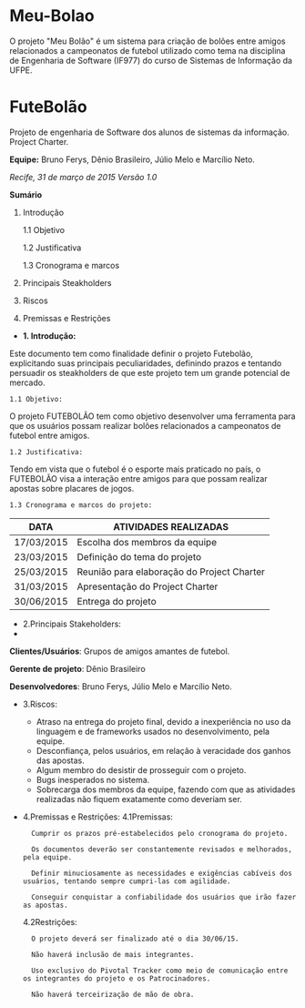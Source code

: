 # Meu-Bolao
O projeto "Meu Bolão" é um sistema para criação de bolões entre amigos relacionados a campeonatos de futebol utilizado como tema na disciplina de Engenharia de Software (IF977) do curso de Sistemas de Informação da UFPE. 

# **FuteBolão**

Projeto de engenharia de Software dos alunos de sistemas da informação. Project Charter.

__Equipe:__ Bruno Ferys, Dênio Brasileiro, Júlio Melo e Marcílio Neto.


_Recife, 31 de março de 2015_
_Versão 1.0_

**Sumário**

1. Introdução

    1.1 Objetivo
    
    1.2 Justificativa
    
    1.3 Cronograma e marcos
    
2. Principais Steakholders

3. Riscos

4. Premissas e Restrições



* __1. Introdução:__

Este documento tem como finalidade definir o projeto Futebolão, explicitando suas principais peculiaridades, definindo prazos e tentando persuadir os steakholders de que este projeto tem um grande potencial de mercado.

    1.1 Objetivo:

O projeto FUTEBOLÃO tem como objetivo desenvolver uma ferramenta para que os usuários possam realizar bolões relacionados a campeonatos de futebol entre amigos.

    1.2 Justificativa:

Tendo em vista que o futebol é o esporte mais praticado no país, o FUTEBOLÃO visa a interação entre amigos para que possam realizar apostas sobre placares de jogos.
    
    1.3 Cronograma e marcos do projeto: 
    

DATA | ATIVIDADES REALIZADAS
----------- | ------------------------------------------
17/03/2015 | Escolha dos membros da equipe
23/03/2015 | Definição do tema do projeto
25/03/2015 | Reunião para elaboração do Project Charter
31/03/2015 | Apresentação do Project Charter
30/06/2015 | Entrega do projeto

* 2.Principais Stakeholders:
* 
**Clientes/Usuários**: Grupos de amigos amantes de futebol.

**Gerente de projeto**: Dênio Brasileiro

**Desenvolvedores**: Bruno Ferys, Júlio Melo e Marcílio Neto.

* 3.Riscos:
    * Atraso na entrega do projeto final, devido a inexperiência no uso da linguagem e de frameworks usados  no desenvolvimento, pela equipe.
    * Desconfiança, pelos usuários, em relação à veracidade dos ganhos das apostas.
    * Algum membro do desistir de prosseguir com o projeto.
    * Bugs inesperados no sistema.
    * Sobrecarga dos membros da equipe, fazendo com que as atividades realizadas não fiquem exatamente como deveriam ser.

* 4.Premissas e Restrições:
    4.1Premissas:
     
        Cumprir os prazos pré-estabelecidos pelo cronograma do projeto.

        Os documentos deverão ser constantemente revisados e melhorados, pela equipe.
        
        Definir minuciosamente as necessidades e exigências cabíveis dos usuários, tentando sempre cumpri-las com agilidade.
        
        Conseguir conquistar a confiabilidade dos usuários que irão fazer as apostas.
        
        
    4.2Restrições:
    
        O projeto deverá ser finalizado até o dia 30/06/15.
        
        Não haverá inclusão de mais integrantes.
        
        Uso exclusivo do Pivotal Tracker como meio de comunicação entre os integrantes do projeto e os Patrocinadores.
        
        Não haverá terceirização de mão de obra.
